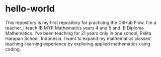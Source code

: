 # hello-world
This repository is my first repository for practicing the GitHub Flow.
I'm a teacher. I teach IB MYP Mathematics years 4 and 5 and IB Diploma Mathematics.
I've been teaching for 21 years only in one school, Pelita Harapan School, Indonesia.
I want to expand my mathematics classes' teaching-learning experience by exploring applied mathematics using coding.
